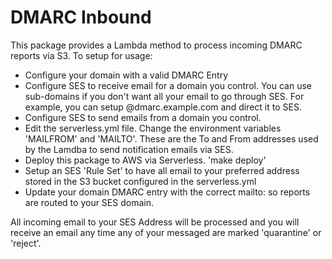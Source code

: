 # DMARC Inbound

This package provides a Lambda method to process incoming DMARC reports via S3. To setup for usage:

- Configure your domain with a valid DMARC Entry
- Configure SES to receive email for a domain you control. You can use sub-domains if you don't want all your email to go through SES. For example, you can setup @dmarc.example.com and direct it to SES. 
- Configure SES to send emails from a domain you control.
- Edit the serverless.yml file. Change the environment variables 'MAILFROM' and 'MAILTO'. These are the To and From addresses used by the Lamdba to send notification emails via SES.
- Deploy this package to AWS via Serverless. 'make deploy'
- Setup an SES 'Rule Set' to have all email to your preferred address stored in the S3 bucket configured in the serverless.yml
- Update your domain DMARC entry with the correct mailto: so reports are routed to your SES domain.

All incoming email to your SES Address will be processed and you will receive an email any time any of your messaged are marked 'quarantine' or 'reject'.
